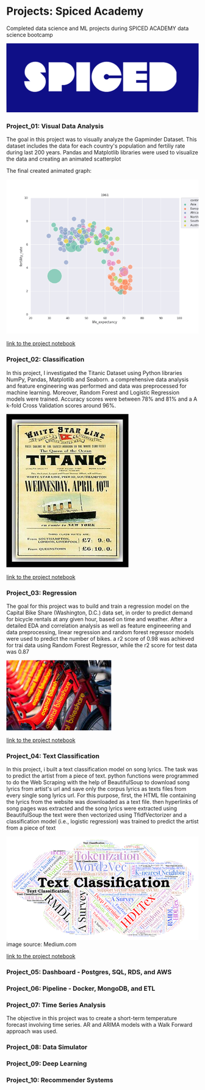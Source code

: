 # Projects: Spiced Academy
Completed data science and ML projects during SPICED ACADEMY data science bootcamp

![alt text](https://github.com/Armandinando/Spiced_Academy_Projects/blob/main/spiced_logo.png)

### Project_01: Visual Data Analysis
The goal in this project was to visually analyze the Gapminder Dataset. This dataset includes the data for each country's population and fertiliy rate during last 200 years. Pandas and Matplotlib libraries were used to visualize the data and creating an animated scatterplot

The final created animated graph:


![alt text](https://github.com/Armandinando/Spiced_Academy_Projects/blob/main/Project_01_%20Visual%20Data%20Analysis/Annimated_Plot.gif)

 
[link to the project notebook](https://github.com/Armandinando/Spiced_Academy_Projects/blob/main/Project_01_%20Visual%20Data%20Analysis/project_01-finished.ipynb)


### Project_02: Classification

In this project, I investigated the Titanic Dataset using Python libraries NumPy, Pandas, Matplotlib and Seaborn. a comprehensive data analysis and feature engineering was performed and data was preprocessed for machine learning. Moreover, Random Forest and Logistic Regression models were trained. Accuracy scores were between 78% and 81% and a A k-fold Cross Validation scores around 96%. 

![alt text](https://github.com/Armandinando/Spiced_Academy_Projects/blob/main/titanic.jpg)

[link to the project notebook](https://github.com/Armandinando/Spiced_Academy_Projects/blob/main/Project_02:%20Classification/project_02_classification.ipynb)

### Project_03: Regression
The goal for this project was to build and train a regression model on the Capital Bike Share (Washington, D.C.) data set, in order to predict demand for bicycle rentals at any given hour, based on time and weather. After a detailed EDA and correlation analysis as well as feature engineeering and data preprocessing, linear regression and random forest regressor models were used to predict the number of bikes. a r2 score of 0.98 was achieved for trai data using Random Forest Regressor, while the r2 score for test data was 0.87


![alt text](https://github.com/Armandinando/Spiced_Academy_Projects/blob/main/capital_bikeshare.jpeg)

[link to the project notebook](https://github.com/Armandinando/Spiced_Academy_Projects/blob/main/Project_03:%20Regression/project_03_linear_regression.ipynb)

### Project_04: Text Classification

In this project, i built a text classification model on song lyrics. The task was to predict the artist from a piece of text. python functions were programmed to do the Web Scraping with the help of BeautifulSoup to download song lyrics from artist's url and save only the corpus lyrics as texts files from every single song lyrics url. For this purpose, first, the HTML file containing the lyrics from the website was downloaded as a text file. then hyperlinks of song pages was extracted and the song lyrics were extracted using BeautifulSoup the text were then vectorized using TfidfVectorizer and a classification model (i.e., logistic regression) was trained to predict the artist from a piece of text

![alt text](https://github.com/Armandinando/Spiced_Academy_Projects/blob/main/text-classificatio.png)
image source: Medium.com

[link to the project notebook](xxxxxxxx)




### Project_05: Dashboard - Postgres, SQL, RDS, and AWS


### Project_06: Pipeline - Docker, MongoDB, and ETL


### Project_07: Time Series Analysis
The objective in this project was to create a short-term temperature forecast involving time series. AR and ARIMA models with a Walk Forward approach was used. 

### Project_08: Data Simulator


### Project_09: Deep Learning


### Project_10: Recommender Systems
